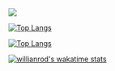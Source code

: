 <picture>
<source 
  srcset="https://github-readme-stats.vercel.app/api?username=posion77&show_icons=true&theme=dark"
  media="(prefers-color-scheme: dark)"
/>
<source
  srcset="https://github-readme-stats.vercel.app/api?username=posion77&show_icons=true"
  media="(prefers-color-scheme: light), (prefers-color-scheme: no-preference)"
/>
<img src="https://github-readme-stats.vercel.app/api?username=posion77&show_icons=true" />
</picture>

[![Top Langs](https://github-readme-stats.vercel.app/api/top-langs/?username=posion77&layout=compact)](https://github.com/posion77/github-readme-stats)

[![Top Langs](https://github-readme-stats.vercel.app/api/top-langs/?username=posion77)](https://github.com/posion77/github-readme-stats)

[![willianrod's wakatime stats](https://github-readme-stats.vercel.app/api/wakatime?username=posion77)](https://github.com/posion77/github-readme-stats)

